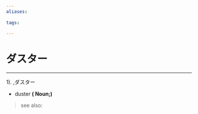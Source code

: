 ```yaml
---
aliases:
    
tags:
    
---
```


# ダスター
---
1).
,ダスター

- duster
**( Noun;)**
> see also: 
            